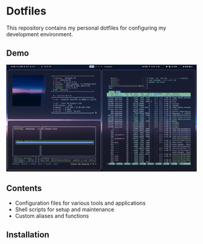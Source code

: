 # Dotfiles

This repository contains my personal dotfiles for configuring my development environment.

## Demo

![Demo Screenshot](demo.png)


## Contents

- Configuration files for various tools and applications
- Shell scripts for setup and maintenance
- Custom aliases and functions

## Installation



